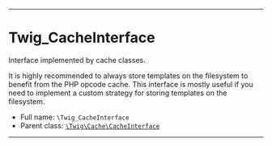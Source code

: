 ***

# Twig_CacheInterface

Interface implemented by cache classes.

It is highly recommended to always store templates on the filesystem to benefit from the PHP opcode cache. This
interface is mostly useful if you need to implement a custom strategy for storing templates on the filesystem.

* Full name: `\Twig_CacheInterface`
* Parent class: [`\Twig\Cache\CacheInterface`](./Twig/Cache/CacheInterface.md)

***

